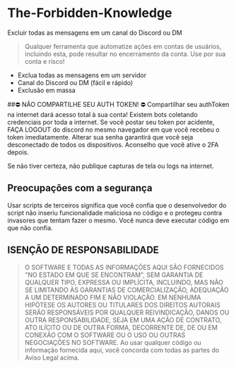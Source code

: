 # The-Forbidden-Knowledge
Excluir todas as mensagens em um canal do Discord ou DM

> Qualquer ferramenta que automatize ações em contas de usuários, incluindo esta, pode resultar no encerramento da conta.
> Use por sua conta e risco!

- Exclua todas as mensagens em um servidor
- Canal do Discord ou DM (fácil e rápido)
- Exclusão em massa

##⛔️ NÃO COMPARTILHE SEU AUTH TOKEN! ⛔️
Compartilhar seu authToken na internet dará acesso total à sua conta! Existem bots coletando credenciais por toda a internet. Se você postar seu token por acidente, FAÇA LOGOUT do discord no mesmo navegador em que você recebeu o token imediatamente. Alterar sua senha garantirá que você seja desconectado de todos os dispositivos. Aconselho que você ative o 2FA depois.

Se não tiver certeza, não publique capturas de tela ou logs na internet.

## Preocupações com a segurança
Usar scripts de terceiros significa que você confia que o desenvolvedor do script não inseriu funcionalidade maliciosa no código e o protegeu contra invasores que tentam fazer o mesmo. Você nunca deve executar código em que não confia.

## ISENÇÃO DE RESPONSABILIDADE ##
> O SOFTWARE E TODAS AS INFORMAÇÕES AQUI SÃO FORNECIDOS "NO ESTADO EM QUE SE ENCONTRAM", SEM GARANTIA DE QUALQUER TIPO, EXPRESSA OU IMPLÍCITA, INCLUINDO, MAS NÃO SE LIMITANDO ÀS GARANTIAS DE COMERCIALIZAÇÃO, ADEQUAÇÃO A UM DETERMINADO FIM E NÃO VIOLAÇÃO. EM NENHUMA HIPÓTESE OS AUTORES OU TITULARES DOS DIREITOS AUTORAIS SERÃO RESPONSÁVEIS POR QUALQUER REIVINDICAÇÃO, DANOS OU OUTRA RESPONSABILIDADE, SEJA EM UMA AÇÃO DE CONTRATO, ATO ILÍCITO OU DE OUTRA FORMA, DECORRENTE DE, DE OU EM CONEXÃO COM O SOFTWARE OU O USO OU OUTRAS NEGOCIAÇÕES NO SOFTWARE.
> Ao usar qualquer código ou informação fornecida aqui, você concorda com todas as partes do Aviso Legal acima.
